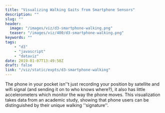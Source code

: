 ```yaml
---
title: "Visualizing Walking Gaits from Smartphone Sensors"
description: ""
slug: ""
header:
  image: "/images/viz/d3-smartphone-walking.png"
  teaser: "/images/viz/400/d3-smartphone-walking.png"
keywords: ""
tags:
    - "d3"
    - "javascript"
    - "dataviz"
date: 2019-01-07T13:49:58Z
draft: false
link: "/viz/static/expts/d3-smartphone-walking"
---
```

The phone in your pocket isn''t just recording your
position by satellite and wifi signal (and sending it on to who knows where?),
it also has little accelerometers which monitor the way the phone moves. This
visualization takes data from an academic study, showing that phone users can
be distinguished by their unique walking ''signature''.
